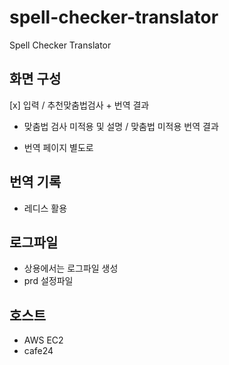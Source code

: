 # spell-checker-translator
Spell Checker Translator

## 화면 구성

[x] 입력 / 추천맞춤법검사 + 번역 결과
- 맞춤법 검사 미적용 및 설명 / 맞춤법 미적용 번역 결과

- 번역 페이지 별도로

## 번역 기록
- 레디스 활용

## 로그파일
- 상용에서는 로그파일 생성
- prd 설정파일

## 호스트
- AWS EC2
- cafe24
